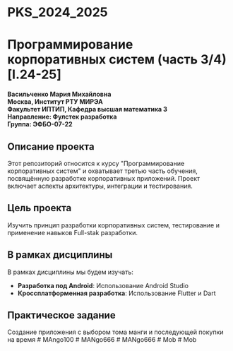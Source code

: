 # PKS_2024_2025
# Программирование корпоративных систем (часть 3/4) [I.24-25]

**Васильченко Мария Михайловна**  
**Москва, Институт РТУ МИРЭА**  
**Факультет ИПТИП, Кафедра высшая математика 3**  
**Направление: Фулстек разработка**  
**Группа: ЭФБО-07-22**

## Описание проекта

Этот репозиторий относится к курсу "Программирование корпоративных систем" и охватывает третью часть обучения, посвящённую разработке корпоративных приложений. Проект включает аспекты архитектуры, интеграции и тестирования.

## Цель проекта

Изучить принцип разработки корпоративных систем, тестирование и применение навыков Full-stak разработки.

## В рамках дисциплины

В рамках дисциплины мы будем изучать:

- **Разработка под Android**: Использование Android Studio 
- **Кроссплатформенная разработка**: Использование Flutter и Dart

## Практическое задание

Создание приложения с выбором тома манги и последующей покупки на время #   M A n g o 1 0 0  
 #   M A N g o 6 6 6  
 #   M A N g o 6 6 6  
 #   M o b  
 #   M o b  
 
